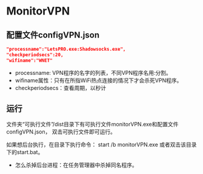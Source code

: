 # MonitorVPN

## 配置文件configVPN.json
```json
"processname":"LetsPRO.exe:Shadowsocks.exe",
"checkperiodsecs":20,
"wifiname":"WNET"
```
+ processname: VPN程序的名字的列表，不同VPN程序名用:分割。
+ wifiname属性：只有在所指WiFi热点连接的情况下才会杀死VPN程序。
+ checkperiodsecs：查看周期，以秒计


## 运行
文件夹“可执行文件”/dist目录下有可执行文件monitorVPN.exe和配置文件configVPN.json，
双击可执行文件即可运行。

如果想后台执行，在目录下执行命令： start /b monitorVPN.exe
或者双击该目录下的start.bat。

+ 怎么杀掉后台进程：在任务管理器中杀掉同名程序。



